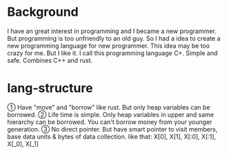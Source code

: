 # Background
I have an great interest in programming and I became a new programmer. 
But programming is too unfriendly to an old guy.
So I had a idea to create a new programming language for new programmer.
This idea may be too crazy for me. But I like it.
I call this programming language C+. Simple and safe. Combines C++ and rust.
# lang-structure
① Have "move" and "borrow" like rust. But only heap variables can be borrowed.
② Life time is simple. Only heap variables in upper and same hierarchy can be borrowed.
  You can't borrow money from your younger generation.
③ No direct pointer. But have smart pointer to visit members, base data units & bytes of data collection.
  like that: X[0], X[1], X[:0], X[:1], X[_0], X[_1]

